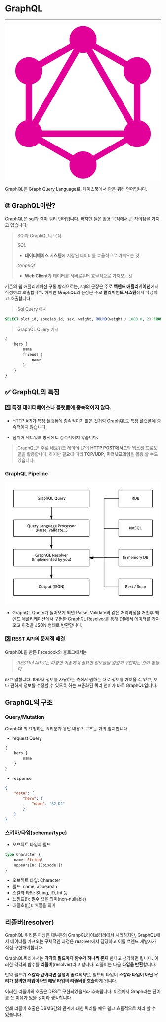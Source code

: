# GraphQL
---
![graphql](./../Image/graphql.svg)

GraphQL은 Graph Query Language로, 페이스북에서 만든 쿼리 언어입니다.

## 🙄 GraphQL이란?
GraphQL은 sql과 같이 쿼리 언어입니다. 하지만 둘은 활용 목적에서 큰 차이점을 가지고 있습니다.
> SQl과 GraphQL의 목적
>
> *SQL*
> - **데이터베이스 시스템**에 저장된 데이터를 효율적으로 가져오는 것
>
> *GraphQL*
> - **Web Client**가 데이터를 서버로부터 효율적으로 가져오는것

기존의 웹 애플리케이션 구동 방식으로는, sql의 문장은 주로 **백엔드 애플리케이션**에서 작성하고 호출합니다.
하지만 GraphQL의 문장은 주로 **클라이언트 시스템**에서 작성하고 호출합니다.

> Sql Query 예시
```sql
SELECT plot_id, species_id, sex, weight, ROUND(weight / 1000.0, 2) FROM surveys;
```
> GraphQL Query 예시
```graphql
{
    hero {
        name
        friends {
            name
        }
    }
}
```

## ✅ GraphQL의 특징

### 1️⃣ 특정 데이터베이스나 플랫폼에 종속적이지 않다.
- HTTP API가 특정 플랫폼에 종속적이지 않은 것처럼 GraphQL도 특정 플랫폼에 종속적이지 않습니다. 
* 심지어 네트워크 방식에도 종속적이지 않습니다.
> GraphQL은 주로 네트워크 레이어 L7의 **HTTP POST메서드**와 웹소켓 프로토콜을 활용합니다. 하지만 필요에 따라 **TCP/UDP**, **이더넷프레임**을 활용 할 수도 있습니다.

### **GraphQL Pipeline**

![graphql](./../Image/graphql-pipeline.png)

- GraphQL Query가 들어오게 되면 Parse, Validate와 같은 처리과정을 거친후 백엔드 애플리케이션에서 구현한 GraphQL Resolver를 통해 DB에서 데이터를 가져오고 이것을 JSON 형태로 반환합니다.

### 2️⃣ REST API의 문제점 해결
GraphQL을 만든 Facebook의 블로그에서는 

> *RESTful API로는 다양한 기종에서 필요한 정보들을 일일히 구현하는 것이 힘들다.*

라고 말합니다.
따라서 정보를 사용하는 측에서 원하는 대로 정보를 가져올 수 있고, 보다 편하게 정보를 수정할 수 있도록 하는 표준화된 쿼리 언어가 바로 GraphQL입니다.

## GraphQL의 구조

### Query/Mutation
GraphQL의 요청하는 쿼리문과 응답 내용의 구조는 거의 일치합니다.
- request Query
```graphql
{
    hero {
        name
    }
}
```
- response
```json
{
    "data": {
        "hero": {
            "name": "R2-D2"
        }
    }
}
```

### 스키마/타입(schema/type)
- 오브젝트 타입과 필드
```graphql
type Character {
    name: String!
    appearsIn: [Episode!]!
}
```
- 오브젝트 타입: Character
- 필드: name, appearsIn
- 스칼라 타입: String, ID, Int 등
- 느낌표(!): 필수 값을 의미(non-nullable)
- 대괄호([,]): 배열을 의미

## 리졸버(resolver)
GraphQL 쿼리문 파싱은 대부분의 GrahpQL라이브러리에서 처리하지만, GraphQL에서 데이터를 가져오는 구체적인 과정은 resolver에서 담당하고 이를 백엔드 개발자가 직접 구현해야합니다.

QraphQL쿼리에서는 **각각의 필드마다 함수가 하나씩 존재** 한다고 생각하면 됩니다. 이러한 각각의 함수를 **리졸버**(resolver)라고 합니다. 리졸버는 다음 **타입을 반환**합니다.

 만약 필드가 **스칼라 값이라면 실행이 종료**되지만, 필드의 타입이 **스칼라 타입이 아닌 우리가 정의한 타입이라면 해당 타입의 리졸버를 호출**하게 됩니다.

 이러한 리졸버의 호출은 DFS로 구현되있을거라 추측됩니다. 이것에서 Graph라는 단어를 쓴 이유가 있을 것이라 생각합니다.

 연쇄 리졸버 호출은 DBMS간의 관계에 대한 쿼리를 매우 쉽고 효율적으로 처리 할 수 있습니다.